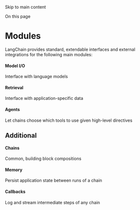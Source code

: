 

Skip to main content

On this page

# Modules

LangChain provides standard, extendable interfaces and external integrations for the following main modules:

#### Model I/O​

Interface with language models

#### Retrieval​

Interface with application-specific data

#### Agents​

Let chains choose which tools to use given high-level directives

## Additional​

#### Chains​

Common, building block compositions

#### Memory​

Persist application state between runs of a chain

#### Callbacks​

Log and stream intermediate steps of any chain

